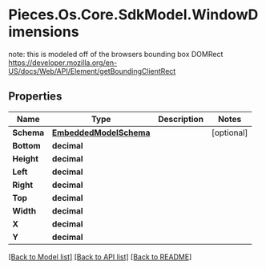 # Pieces.Os.Core.SdkModel.WindowDimensions
note: this is modeled off of the browsers bounding box DOMRect https://developer.mozilla.org/en-US/docs/Web/API/Element/getBoundingClientRect

## Properties

Name | Type | Description | Notes
------------ | ------------- | ------------- | -------------
**Schema** | [**EmbeddedModelSchema**](EmbeddedModelSchema.md) |  | [optional] 
**Bottom** | **decimal** |  | 
**Height** | **decimal** |  | 
**Left** | **decimal** |  | 
**Right** | **decimal** |  | 
**Top** | **decimal** |  | 
**Width** | **decimal** |  | 
**X** | **decimal** |  | 
**Y** | **decimal** |  | 

[[Back to Model list]](../README.md#documentation-for-models) [[Back to API list]](../README.md#documentation-for-api-endpoints) [[Back to README]](../README.md)

